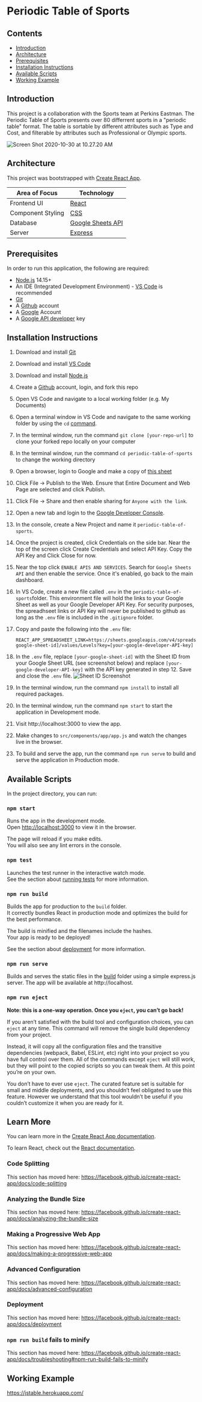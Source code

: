# Periodic Table of Sports

## Contents

- [Introduction](#Introduction)
- [Architecture](#Architecture)
- [Prerequisites](#Prerequisites)
- [Installation Instructions](#Installation-Instructions)
- [Available Scripts](#Available-Scripts)
- [Working Example](#Working-Example)

## Introduction

This project is a collaboration with the Sports team at Perkins Eastman. The Periodic Table of Sports presents over 80 differrent sports in a "periodic table" format. The table is sortable by different attributes such as Type and Cost, and filterable by attributes such as Professional or Olympic sports.

![Screen Shot 2020-10-30 at 10.27.20 AM](https://raw.githubusercontent.com/jeffreyclu/periodic-table-of-sports/3da247b9fe008a806cf2f81d3e757fbd78ce900f/README.assets/Screen%20Shot%202020-10-30%20at%2010.27.20%20AM.png)

## Architecture

This project was bootstrapped with [Create React App](https://github.com/facebook/create-react-app).

| Area of Focus           | Technology          |
| ----------------------- | ------------------- |
| Frontend UI             | [React](https://reactjs.org/)               |
| Component Styling       | [CSS](https://developer.mozilla.org/en-US/docs/Web/CSS)   |
| Database                | [Google Sheets API](https://developers.google.com/sheets/api)      |
| Server                  | [Express](https://expressjs.com/)             |

## Prerequisites

In order to run this application, the following are required:

- [Node.js](https://nodejs.org/en/) 14.15+
- An IDE (Integrated Development Environment) - [VS Code](https://code.visualstudio.com/) is recommended
- [Git](https://git-scm.com/)
- A [Github](https://github.com/) account
- A [Google](https://google.com) Account
- A [Google API developer](https://developers.google.com/) key

## Installation Instructions

1. Download and install [Git](https://git-scm.com/downloads)

2. Download and install [VS Code](https://code.visualstudio.com/download)

3. Download and install [Node.js](https://nodejs.org/en/download/)

4. Create a [Github](https://github.com/) account, login, and fork this repo

5. Open VS Code and navigate to a local working folder (e.g. My Documents)

6. Open a terminal window in VS Code and navigate to the same working folder by using the `cd` [command](https://www.howtogeek.com/659411/how-to-change-directories-in-command-prompt-on-windows-10/).

7. In the terminal window, run the command `git clone [your-repo-url]` to clone your forked repo locally on your computer

8. In the terminal window, run the command `cd periodic-table-of-sports` to change the working directory

9. Open a browser, login to Google and make a copy of [this sheet](https://docs.google.com/spreadsheets/d/1fWhPRda2Nb9umDM6NCScFV12WcR-QC9XT0gKat1IBIk/edit?usp=sharing)

10. Click File -> Publish to the Web. Ensure that Entire Document and Web Page are selected and click Publish.

11. Click File -> Share and then enable sharing for `Anyone with the link`.

12. Open a new tab and login to the [Google Developer Console](https://console.developers.google.com/apis/dashboard).

13. In the console, create a New Project and name it `periodic-table-of-sports`.

14. Once the project is created, click Credentials on the side bar. Near the top of the screen click Create Credentials and select API Key. Copy the API Key and Click Close for now.

15. Near the top click `ENABLE APIS AND SERVICES`. Search for `Google Sheets API` and then enable the service. Once it's enabled, go back to the main dashboard.

16. In VS Code, create a new file called `.env` in the `periodic-table-of-sports`folder. This environment file will hold the links to your Google Sheet as well as your Google Developer API Key. For security purposes, the spreadhseet links or API Key will never be published to github as long as the `.env` file is included in the `.gitignore` folder.

17. Copy and paste the following into the `.env` file:

      ```
      REACT_APP_SPREADSHEET_LINK=https://sheets.googleapis.com/v4/spreadsheets/[your-google-sheet-id]/values/Levels?key=[your-google-developer-API-key]
      ```


18. In the `.env` file, replace `[your-google-sheet-id]` with the Sheet ID from your Google Sheet URL (see screenshot below) and replace `[your-google-developer-API-key]` with the API key generated in step 12. Save and close the `.env` file.
![Sheet ID Screenshot](https://raw.githubusercontent.com/jeffreyclu/interactive-stacking/master/README.assets/Screen%20Shot%202020-10-28%20at%203.23.11%20PM.png)

19. In the terminal window, run the command `npm install` to install all required packages.
20. In the terminal window, run the command `npm start` to start the application in Development mode.
21. Visit http://localhost:3000 to view the app.
22. Make changes to `src/components/app/app.js` and watch the changes live in the browser.
23. To build and serve the app, run the command `npm run serve` to build and serve the application in Production mode.

##  Available Scripts

In the project directory, you can run:

### `npm start`

Runs the app in the development mode.<br />
Open [http://localhost:3000](http://localhost:3000) to view it in the browser.

The page will reload if you make edits.<br />
You will also see any lint errors in the console.

### `npm test`

Launches the test runner in the interactive watch mode.<br />
See the section about [running tests](https://facebook.github.io/create-react-app/docs/running-tests) for more information.

### `npm run build`

Builds the app for production to the `build` folder.<br />
It correctly bundles React in production mode and optimizes the build for the best performance.

The build is minified and the filenames include the hashes.<br />
Your app is ready to be deployed!

See the section about [deployment](https://facebook.github.io/create-react-app/docs/deployment) for more information.

### `npm run serve`

Builds and serves the static files in the [build](#npm-run-build) folder using a simple express.js server. The app will be available at http://localhost.

### `npm run eject`

**Note: this is a one-way operation. Once you `eject`, you can’t go back!**

If you aren’t satisfied with the build tool and configuration choices, you can `eject` at any time. This command will remove the single build dependency from your project.

Instead, it will copy all the configuration files and the transitive dependencies (webpack, Babel, ESLint, etc) right into your project so you have full control over them. All of the commands except `eject` will still work, but they will point to the copied scripts so you can tweak them. At this point you’re on your own.

You don’t have to ever use `eject`. The curated feature set is suitable for small and middle deployments, and you shouldn’t feel obligated to use this feature. However we understand that this tool wouldn’t be useful if you couldn’t customize it when you are ready for it.

## Learn More

You can learn more in the [Create React App documentation](https://facebook.github.io/create-react-app/docs/getting-started).

To learn React, check out the [React documentation](https://reactjs.org/).

### Code Splitting

This section has moved here: https://facebook.github.io/create-react-app/docs/code-splitting

### Analyzing the Bundle Size

This section has moved here: https://facebook.github.io/create-react-app/docs/analyzing-the-bundle-size

### Making a Progressive Web App

This section has moved here: https://facebook.github.io/create-react-app/docs/making-a-progressive-web-app

### Advanced Configuration

This section has moved here: https://facebook.github.io/create-react-app/docs/advanced-configuration

### Deployment

This section has moved here: https://facebook.github.io/create-react-app/docs/deployment

### `npm run build` fails to minify

This section has moved here: https://facebook.github.io/create-react-app/docs/troubleshooting#npm-run-build-fails-to-minify

## Working Example

https://jstable.herokuapp.com/
